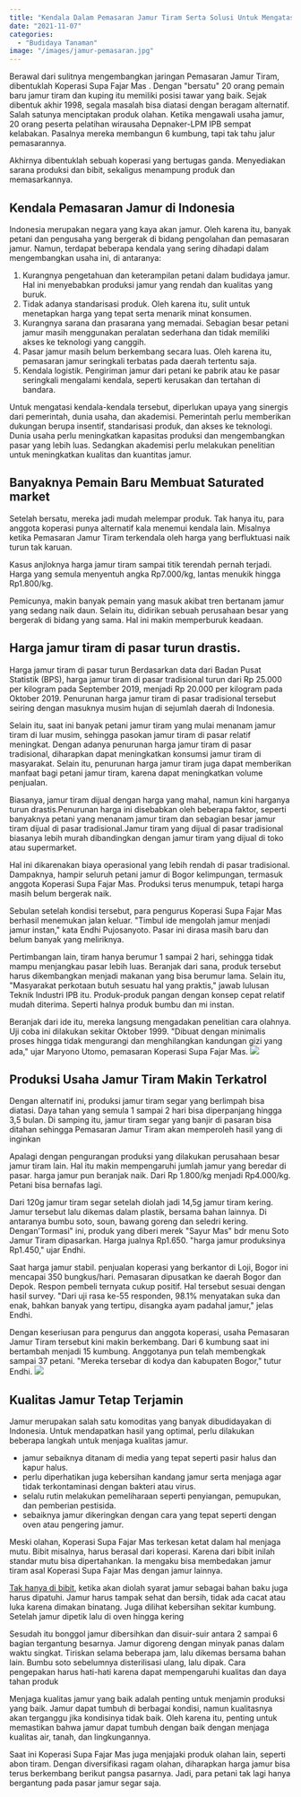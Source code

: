 ```yaml
---
title: "Kendala Dalam Pemasaran Jamur Tiram Serta Solusi Untuk Mengatasinya"
date: "2021-11-07"
categories: 
  - "Budidaya Tanaman"
image: "/images/jamur-pemasaran.jpg"
---
```


Berawal dari sulitnya mengembangkan jaringan Pemasaran Jamur Tiram, dibentuklah Koperasi Supa Fajar Mas . Dengan "bersatu" 20 orang pemain baru jamur tiram dan kuping itu memiliki posisi tawar yang baik. Sejak dibentuk akhir 1998, segala masalah bisa diatasi dengan beragam alternatif. Salah satunya menciptakan produk olahan. Ketika mengawali usaha jamur, 20 orang peserta pelatihan wirausaha Depnaker-LPM IPB sempat kelabakan. Pasalnya mereka membangun 6 kumbung, tapi tak tahu jalur pemasarannya.

Akhirnya dibentuklah sebuah koperasi yang bertugas ganda. Menyediakan sarana produksi dan bibit, sekaligus menampung produk dan memasarkannya.

## Kendala Pemasaran Jamur di Indonesia

Indonesia merupakan negara yang kaya akan jamur. Oleh karena itu, banyak petani dan pengusaha yang bergerak di bidang pengolahan dan pemasaran jamur. Namun, terdapat beberapa kendala yang sering dihadapi dalam mengembangkan usaha ini, di antaranya:

1. Kurangnya pengetahuan dan keterampilan petani dalam budidaya jamur. Hal ini menyebabkan produksi jamur yang rendah dan kualitas yang buruk.
2. Tidak adanya standarisasi produk. Oleh karena itu, sulit untuk menetapkan harga yang tepat serta menarik minat konsumen.
3. Kurangnya sarana dan prasarana yang memadai. Sebagian besar petani jamur masih menggunakan peralatan sederhana dan tidak memiliki akses ke teknologi yang canggih.
4. Pasar jamur masih belum berkembang secara luas. Oleh karena itu, pemasaran jamur seringkali terbatas pada daerah tertentu saja.
5. Kendala logistik. Pengiriman jamur dari petani ke pabrik atau ke pasar seringkali mengalami kendala, seperti kerusakan dan tertahan di bandara.

Untuk mengatasi kendala-kendala tersebut, diperlukan upaya yang sinergis dari pemerintah, dunia usaha, dan akademisi. Pemerintah perlu memberikan dukungan berupa insentif, standarisasi produk, dan akses ke teknologi. Dunia usaha perlu meningkatkan kapasitas produksi dan mengembangkan pasar yang lebih luas. Sedangkan akademisi perlu melakukan penelitian untuk meningkatkan kualitas dan kuantitas jamur.

## Banyaknya Pemain Baru Membuat Saturated market

Setelah bersatu, mereka jadi mudah melempar produk. Tak hanya itu, para anggota koperasi punya alternatif kala menemui kendala lain. Misalnya ketika Pemasaran Jamur Tiram terkendala oleh harga yang berfluktuasi naik turun tak karuan.

Kasus anjloknya harga jamur tiram sampai titik terendah pernah terjadi. Harga yang semula menyentuh angka Rp7.000/kg, lantas menukik hingga Rp1.800/kg.

Pemicunya, makin banyak pemain yang masuk akibat tren bertanam jamur yang sedang naik daun. Selain itu, didirikan sebuah perusahaan besar yang bergerak di bidang yang sama. Hal ini makin memperburuk keadaan.

## Harga jamur tiram di pasar turun drastis.

Harga jamur tiram di pasar turun Berdasarkan data dari Badan Pusat Statistik (BPS), harga jamur tiram di pasar tradisional turun dari Rp 25.000 per kilogram pada September 2019, menjadi Rp 20.000 per kilogram pada Oktober 2019. Penurunan harga jamur tiram di pasar tradisional tersebut seiring dengan masuknya musim hujan di sejumlah daerah di Indonesia.

Selain itu, saat ini banyak petani jamur tiram yang mulai menanam jamur tiram di luar musim, sehingga pasokan jamur tiram di pasar relatif meningkat. Dengan adanya penurunan harga jamur tiram di pasar tradisional, diharapkan dapat meningkatkan konsumsi jamur tiram di masyarakat. Selain itu, penurunan harga jamur tiram juga dapat memberikan manfaat bagi petani jamur tiram, karena dapat meningkatkan volume penjualan.

Biasanya, jamur tiram dijual dengan harga yang mahal, namun kini harganya turun drastis.Penurunan harga ini disebabkan oleh beberapa faktor, seperti banyaknya petani yang menanam jamur tiram dan sebagian besar jamur tiram dijual di pasar tradisional.Jamur tiram yang dijual di pasar tradisional biasanya lebih murah dibandingkan dengan jamur tiram yang dijual di toko atau supermarket.

Hal ini dikarenakan biaya operasional yang lebih rendah di pasar tradisional. Dampaknya, hampir seluruh petani jamur di Bogor kelimpungan, termasuk anggota Koperasi Supa Fajar Mas. Produksi terus menumpuk, tetapi harga masih belum bergerak naik.

Sebulan setelah kondisi tersebut, para pengurus Koperasi Supa Fajar Mas berhasil menemukan jalan keluar. "Timbul ide mengolah jamur menjadi jamur instan," kata Endhi Pujosanyoto. Pasar ini dirasa masih baru dan belum banyak yang meliriknya.

Pertimbangan lain, tiram hanya berumur 1 sampai 2 hari, sehingga tidak mampu menjangkau pasar lebih luas. Beranjak dari sana, produk tersebut harus dikembangkan menjadi makanan yang bisa berumur lama. Selain itu, "Masyarakat perkotaan butuh sesuatu hal yang praktis," jawab lulusan Teknik Industri IPB itu. Produk-produk pangan dengan konsep cepat relatif mudah diterima. Seperti halnya produk bumbu dan mi instan.

Beranjak dari ide itu, mereka langsung mengadakan penelitian cara olahnya. Uji coba ini dilakukan sekitar Oktober 1999. "Dibuat dengan minimalis proses hingga tidak mengurangi dan menghilangkan kandungan gizi yang ada," ujar Maryono Utomo, pemasaran Koperasi Supa Fajar Mas. [![](/images/jamur-tiram1-300x169.jpg)](http://localhost/mitra/wp-content/uploads/2021/11/jamur-tiram1.jpg)

## Produksi Usaha Jamur Tiram Makin Terkatrol

Dengan alternatif ini, produksi jamur tiram segar yang berlimpah bisa diatasi. Daya tahan yang semula 1 sampai 2 hari bisa diperpanjang hingga 3,5 bulan. Di samping itu, jamur tiram segar yang banjir di pasaran bisa ditahan sehingga Pemasaran Jamur Tiram akan memperoleh hasil yang di inginkan

Apalagi dengan pengurangan produksi yang dilakukan perusahaan besar jamur tiram lain. Hal itu makin mempengaruhi jumlah jamur yang beredar di pasar. harga jamur pun beranjak naik. Dari Rp 1.800/kg menjadi Rp4.000/kg. Petani bisa bernafas lagi.

Dari 120g jamur tiram segar setelah diolah jadi 14,5g jamur tiram kering. Jamur tersebut lalu dikemas dalam plastik, bersama bahan lainnya. Di antaranya bumbu soto, soun, bawang goreng dan seledri kering. Dengan’Tormasi" ini, produk yang diberi merek "Sayur Mas" bdr menu Soto Jamur Tiram dipasarkan. Harga jualnya Rp1.650. "harga jamur produksinya Rp1.450," ujar Endhi.

Saat harga jamur stabil. penjualan koperasi yang berkantor di Loji, Bogor ini mencapai 350 bungkus/hari. Pemasaran dipusatkan ke daerah Bogor dan Depok. Respon pembeli ternyata cukup positif. Hal tersebut sesuai dengan hasil survey. "Dari uji rasa ke-55 responden, 98.1% menyatakan suka dan enak, bahkan banyak yang tertipu, disangka ayam padahal jamur," jelas Endhi.

Dengan keseriusan para pengurus dan anggota koperasi, usaha Pemasaran Jamur Tiram tersebut kini makin berkembang. Dari 6 kumbung saat ini bertambah menjadi 15 kumbung. Anggotanya pun telah membengkak sampai 37 petani. "Mereka tersebar di kodya dan kabupaten Bogor," tutur Endhi. [![](/images/jamur2-300x169.jpg)](http://localhost/mitra/wp-content/uploads/2021/11/jamur2.jpg)

## Kualitas Jamur Tetap Terjamin

Jamur merupakan salah satu komoditas yang banyak dibudidayakan di Indonesia. Untuk mendapatkan hasil yang optimal, perlu dilakukan beberapa langkah untuk menjaga kualitas jamur.

- jamur sebaiknya ditanam di media yang tepat seperti pasir halus dan kapur halus.
- perlu diperhatikan juga kebersihan kandang jamur serta menjaga agar tidak terkontaminasi dengan bakteri atau virus.
- selalu rutin melakukan pemeliharaan seperti penyiangan, pemupukan, dan pemberian pestisida.
- sebaiknya jamur dikeringkan dengan cara yang tepat seperti dengan oven atau pengering jamur.

Meski olahan, Koperasi Supa Fajar Mas terkesan ketat dalam hal menjaga mutu. Bibit misalnya, harus berasal dari koperasi. Karena dari bibit inilah standar mutu bisa dipertahankan. Ia mengaku bisa membedakan jamur tiram asal Koperasi Supa Fajar Mas dengan jamur lainnya.

[Tak hanya di bibit](http://lampung.litbang.pertanian.go.id/ind/index.php/info-teknologi/budidaya/budidaya-jamur-tiram), ketika akan diolah syarat jamur sebagai bahan baku juga harus dipatuhi. Jamur harus tampak sehat dan bersih, tidak ada cacat atau luka karena dimakan binatang. Juga dilihat kebersihan sekitar kumbung. Setelah jamur dipetik lalu di oven hingga kering

Sesudah itu bonggol jamur dibersihkan dan disuir-suir antara 2 sampai 6 bagian tergantung besarnya. Jamur digoreng dengan minyak panas dalam waktu singkat. Tiriskan selama beberapa jam, lalu dikemas bersama bahan lain. Bumbu soto sebelumnya disterilisasi ulang, lalu dipak. Cara pengepakan harus hati-hati karena dapat mempengaruhi kualitas dan daya tahan produk

Menjaga kualitas jamur yang baik adalah penting untuk menjamin produksi yang baik. Jamur dapat tumbuh di berbagai kondisi, namun kualitasnya akan terganggu jika kondisinya tidak baik. Oleh karena itu, penting untuk memastikan bahwa jamur dapat tumbuh dengan baik dengan menjaga kualitas air, tanah, dan lingkungannya.

Saat ini Koperasi Supa Fajar Mas juga menjajaki produk olahan lain, seperti abon tiram. Dengan diversifikasi ragam olahan, diharapkan harga jamur bisa terus berkembang berikut pangsa pasarnya. Jadi, para petani tak lagi hanya bergantung pada pasar jamur segar saja.
